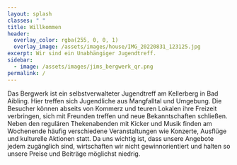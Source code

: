 ```yaml
---
layout: splash
classes: " "
title: Willkommen
header:
  overlay_color: rgba(255, 0, 0, 1)
  overlay_image: /assets/images/house/IMG_20220831_123125.jpg
excerpt: Wir sind ein Unabhängiger Jugendtreff.
sidebar:
  - image: /assets/images/jims_bergwerk_qr.png
permalink: /
---
```

Das Bergwerk ist ein selbstverwalteter Jugendtreff am Kellerberg in Bad Aibling. Hier treffen sich Jugendliche aus Mangfalltal und Umgebung. Die Besucher können abseits von Kommerz und teuren Lokalen ihre Freizeit verbringen, sich mit Freunden treffen und neue Bekanntschaften schließen. Neben den regulären Thekenabenden mit Kicker und Musik finden am Wochenende häufig verschiedene Veranstaltungen wie Konzerte, Ausflüge und kulturelle Aktionen statt. Da uns wichtig ist, dass unsere Angebote jedem zugänglich sind, wirtschaften wir nicht gewinnorientiert und halten so unsere Preise und Beiträge möglichst niedrig.
